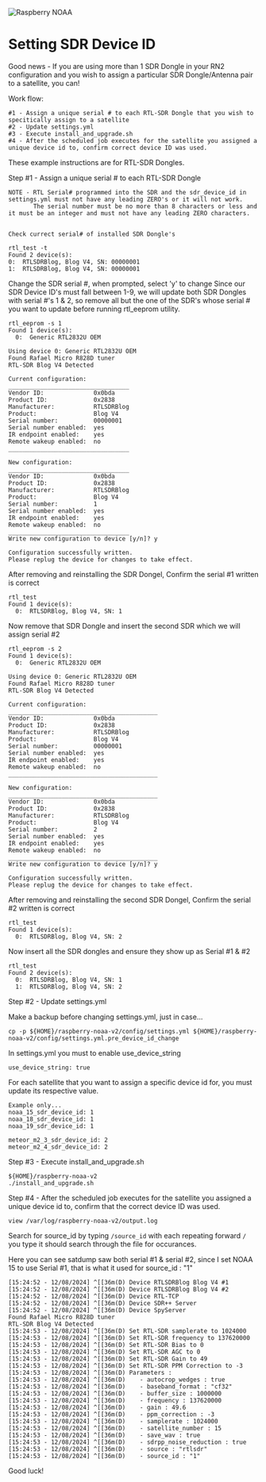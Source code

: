 ![Raspberry NOAA](../assets/header_1600_v2.png)

# Setting SDR Device ID

Good news - If you are using more than 1 SDR Dongle in your RN2 configuration and you wish to assign a particular SDR Dongle/Antenna pair to a satellite, you can!

  Work flow:

    #1 - Assign a unique serial # to each RTL-SDR Dongle that you wish to specitically assign to a satellite  
    #2 - Update settings.yml 
    #3 - Execute install_and_upgrade.sh
    #4 - After the scheduled job executes for the satellite you assigned a unique device id to, confirm correct device ID was used.

  These example instructions are for RTL-SDR Dongles. 

  Step #1 - Assign a unique serial # to each RTL-SDR Dongle

    NOTE - RTL Serial# programmed into the SDR and the sdr_device_id in settings.yml must not have any leading ZERO's or it will not work.  
           The serial number must be no more than 8 characters or less and it must be an integer and must not have any leading ZERO characters.


    Check currect serial# of installed SDR Dongle's

	rtl_test -t
	Found 2 device(s):
  	0:  RTLSDRBlog, Blog V4, SN: 00000001
  	1:  RTLSDRBlog, Blog V4, SN: 00000001

Change the SDR serial #, when prompted, select 'y' to change
Since our SDR Device ID's must fall between 1-9, we will update both SDR Dongles with serial #'s 1 & 2,
so remove all but the one of the SDR's whose serial # you want to update before running rtl_eeprom utility.

	rtl_eeprom -s 1
	Found 1 device(s):
	  0:  Generic RTL2832U OEM

	Using device 0: Generic RTL2832U OEM
	Found Rafael Micro R828D tuner
	RTL-SDR Blog V4 Detected

	Current configuration:
	__________________________________
	Vendor ID:              0x0bda
	Product ID:             0x2838
	Manufacturer:           RTLSDRBlog
	Product:                Blog V4
	Serial number:          00000001
	Serial number enabled:  yes
	IR endpoint enabled:    yes
	Remote wakeup enabled:  no
 	__________________________________

	New configuration:
	__________________________________
	Vendor ID:              0x0bda
	Product ID:             0x2838
	Manufacturer:           RTLSDRBlog
	Product:                Blog V4
	Serial number:          1
	Serial number enabled:  yes
	IR endpoint enabled:    yes
	Remote wakeup enabled:  no
	__________________________________
	Write new configuration to device [y/n]? y

	Configuration successfully written.
	Please replug the device for changes to take effect.
	

After removing and reinstalling the SDR Dongel, Confirm the serial #1 written is correct

	rtl_test
	Found 1 device(s):
	  0:  RTLSDRBlog, Blog V4, SN: 1

Now remove that SDR Dongle and insert the second SDR which we will assign serial #2 

	rtl_eeprom -s 2
	Found 1 device(s):
	  0:  Generic RTL2832U OEM

	Using device 0: Generic RTL2832U OEM
	Found Rafael Micro R828D tuner
	RTL-SDR Blog V4 Detected

	Current configuration:
	__________________________________________
	Vendor ID:              0x0bda
	Product ID:             0x2838
	Manufacturer:           RTLSDRBlog
	Product:                Blog V4
	Serial number:          00000001
	Serial number enabled:  yes
	IR endpoint enabled:    yes
	Remote wakeup enabled:  no
	__________________________________________

	New configuration:
	__________________________________________
	Vendor ID:              0x0bda
	Product ID:             0x2838
	Manufacturer:           RTLSDRBlog
	Product:                Blog V4
	Serial number:          2
	Serial number enabled:  yes
	IR endpoint enabled:    yes
	Remote wakeup enabled:  no
	__________________________________________
	Write new configuration to device [y/n]? y

	Configuration successfully written.
	Please replug the device for changes to take effect.


After removing and reinstalling the second SDR Dongel, Confirm the serial #2 written is correct

	rtl_test
	Found 1 device(s):
	  0:  RTLSDRBlog, Blog V4, SN: 2


Now insert all the SDR dongles and ensure they show up as Serial #1 & #2

	rtl_test
	Found 2 device(s):
	  0:  RTLSDRBlog, Blog V4, SN: 1
	  1:  RTLSDRBlog, Blog V4, SN: 2


  Step #2 - Update settings.yml 

Make a backup before changing settings.yml, just in case...

	cp -p ${HOME}/raspberry-noaa-v2/config/settings.yml ${HOME}/raspberry-noaa-v2/config/settings.yml.pre_device_id_change

In settings.yml you must to enable use_device_string

	use_device_string: true

For each satellite that you want to assign a specific device id for, you must update its respective value. 

	Example only...
 	noaa_15_sdr_device_id: 1
	noaa_18_sdr_device_id: 1
	noaa_19_sdr_device_id: 1

	meteor_m2_3_sdr_device_id: 2
	meteor_m2_4_sdr_device_id: 2
 

  Step #3 - Execute install_and_upgrade.sh

	${HOME}/raspberry-noaa-v2
	./install_and_upgrade.sh

  Step #4 - After the scheduled job executes for the satellite you assigned a unique device id to, confirm that the correct device ID was used.

       
	view /var/log/raspberry-noaa-v2/output.log

Search for source_id by typing `/source_id`   with each repeating forward `/` you type it should search through the file for occurances.

Here you can see satdump saw both serial #1 & serial #2, since I set NOAA 15 to use Serial #1, that is what it used for source_id : "1"

	[15:24:52 - 12/08/2024] ^[[36m(D) Device RTLSDRBlog Blog V4 #1
	[15:24:52 - 12/08/2024] ^[[36m(D) Device RTLSDRBlog Blog V4 #2
	[15:24:52 - 12/08/2024] ^[[36m(D) Device RTL-TCP
	[15:24:52 - 12/08/2024] ^[[36m(D) Device SDR++ Server
	[15:24:52 - 12/08/2024] ^[[36m(D) Device SpyServer
	Found Rafael Micro R828D tuner
	RTL-SDR Blog V4 Detected
	[15:24:53 - 12/08/2024] ^[[36m(D) Set RTL-SDR samplerate to 1024000
	[15:24:53 - 12/08/2024] ^[[36m(D) Set RTL-SDR frequency to 137620000
	[15:24:53 - 12/08/2024] ^[[36m(D) Set RTL-SDR Bias to 0
	[15:24:53 - 12/08/2024] ^[[36m(D) Set RTL-SDR AGC to 0
	[15:24:53 - 12/08/2024] ^[[36m(D) Set RTL-SDR Gain to 49
	[15:24:53 - 12/08/2024] ^[[36m(D) Set RTL-SDR PPM Correction to -3
	[15:24:53 - 12/08/2024] ^[[36m(D) Parameters :
	[15:24:53 - 12/08/2024] ^[[36m(D)    - autocrop_wedges : true
	[15:24:53 - 12/08/2024] ^[[36m(D)    - baseband_format : "cf32"
	[15:24:53 - 12/08/2024] ^[[36m(D)    - buffer_size : 1000000
	[15:24:53 - 12/08/2024] ^[[36m(D)    - frequency : 137620000
	[15:24:53 - 12/08/2024] ^[[36m(D)    - gain : 49.6
	[15:24:53 - 12/08/2024] ^[[36m(D)    - ppm_correction : -3
	[15:24:53 - 12/08/2024] ^[[36m(D)    - samplerate : 1024000
	[15:24:53 - 12/08/2024] ^[[36m(D)    - satellite_number : 15
	[15:24:53 - 12/08/2024] ^[[36m(D)    - save_wav : true
	[15:24:53 - 12/08/2024] ^[[36m(D)    - sdrpp_noise_reduction : true
	[15:24:53 - 12/08/2024] ^[[36m(D)    - source : "rtlsdr"
	[15:24:53 - 12/08/2024] ^[[36m(D)    - source_id : "1"
      
Good luck!

